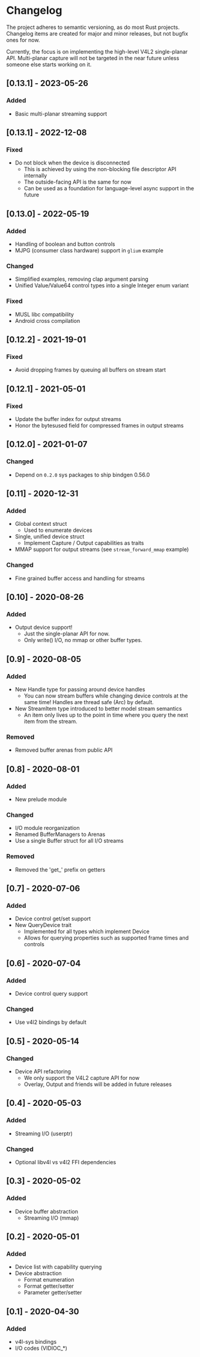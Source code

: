 # Changelog

The project adheres to semantic versioning, as do most Rust projects.
Changelog items are created for major and minor releases, but not bugfix ones for now.

Currently, the focus is on implementing the high-level V4L2 single-planar API.
Multi-planar capture will not be targeted in the near future unless someone else starts working on it.


## [0.13.1] - 2023-05-26
### Added
- Basic multi-planar streaming support

## [0.13.1] - 2022-12-08
### Fixed
- Do not block when the device is disconnected
  - This is achieved by using the non-blocking file descriptor API internally
  - The outside-facing API is the same for now
  - Can be used as a foundation for language-level async support in the future

## [0.13.0] - 2022-05-19
### Added
- Handling of boolean and button controls
- MJPG (consumer class hardware) support in `glium` example
### Changed
- Simplified examples, removing clap argument parsing
- Unified Value/Value64 control types into a single Integer enum variant
### Fixed
- MUSL libc compatibility
- Android cross compilation

## [0.12.2] - 2021-19-01
### Fixed
- Avoid dropping frames by queuing all buffers on stream start

## [0.12.1] - 2021-05-01
### Fixed
- Update the buffer index for output streams
- Honor the bytesused field for compressed frames in output streams

## [0.12.0] - 2021-01-07
### Changed
- Depend on `0.2.0` sys packages to ship bindgen 0.56.0

## [0.11] - 2020-12-31
### Added
- Global context struct
  - Used to enumerate devices
- Single, unified device struct
  - Implement Capture / Output capabilities as traits
- MMAP support for output streams (see `stream_forward_mmap` example)
### Changed
- Fine grained buffer access and handling for streams

## [0.10] - 2020-08-26
### Added
- Output device support!
  - Just the single-planar API for now.
  - Only write() I/O, no mmap or other buffer types.

## [0.9] - 2020-08-05
### Added
- New Handle type for passing around device handles
  - You can now stream buffers while changing device controls at the same time! Handles are
    thread safe (Arc) by default.
- New StreamItem type introduced to better model stream semantics
  - An item only lives up to the point in time where you query the next item from the stream.
### Removed
- Removed buffer arenas from public API

## [0.8] - 2020-08-01
### Added
- New prelude module
### Changed
- I/O module reorganization
- Renamed BufferManagers to Arenas
- Use a single Buffer struct for all I/O streams
### Removed
- Removed the 'get_' prefix on getters

## [0.7] - 2020-07-06
### Added
- Device control get/set support
- New QueryDevice trait
  - Implemented for all types which implement Device
  - Allows for querying properties such as supported frame times and controls

## [0.6] - 2020-07-04
### Added
- Device control query support
### Changed
- Use v4l2 bindings by default

## [0.5] - 2020-05-14
### Changed
- Device API refactoring
  - We only support the V4L2 capture API for now
  - Overlay, Output and friends will be added in future releases

## [0.4] - 2020-05-03
### Added
- Streaming I/O (userptr)
### Changed
- Optional libv4l vs v4l2 FFI dependencies

## [0.3] - 2020-05-02
### Added
- Device buffer abstraction
  - Streaming I/O (mmap)

## [0.2] - 2020-05-01
### Added
- Device list with capability querying
- Device abstraction
  - Format enumeration
  - Format getter/setter
  - Parameter getter/setter

## [0.1] - 2020-04-30
### Added
- v4l-sys bindings
- I/O codes (VIDIOC_*)
